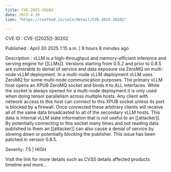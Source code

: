 ```yaml
---
title: CVE-2025-30202
date: 2025-4-30
lien: "https://cvefeed.io/vuln/detail/CVE-2025-30202"

---
```


CVE ID : CVE-[[2025]]-30202

Published :  April 30
2025
1:15 a.m. | 9 hours
8 minutes ago

Description : vLLM is a high-throughput and memory-efficient inference and serving engine for  [[LLMs]]. Versions starting from 0.5.2 and prior to 0.8.5 are vulnerable to denial of service and data exposure via ZeroMQ on multi-node vLLM deployment. In a multi-node vLLM deployment
vLLM uses ZeroMQ for some multi-node communication purposes. The primary vLLM host opens an XPUB ZeroMQ socket and binds it to ALL interfaces. While the socket is always opened for a multi-node deployment
it is only used when doing tensor parallelism across multiple hosts. Any client with network access to this host can connect to this XPUB socket unless its port is blocked by a firewall. Once connected
these arbitrary clients will receive all of the same data broadcasted to all of the secondary vLLM hosts. This data is internal vLLM state information that is not useful to an  [[attacker]]. By potentially connecting to this socket many times and not reading data published to them
an  [[attacker]] can also cause a denial of service by slowing down or potentially blocking the publisher. This issue has been patched in version 0.8.5.

Severity: 7.5 | HIGH

Visit the link for more details
such as CVSS details
affected products
timeline
and more...
